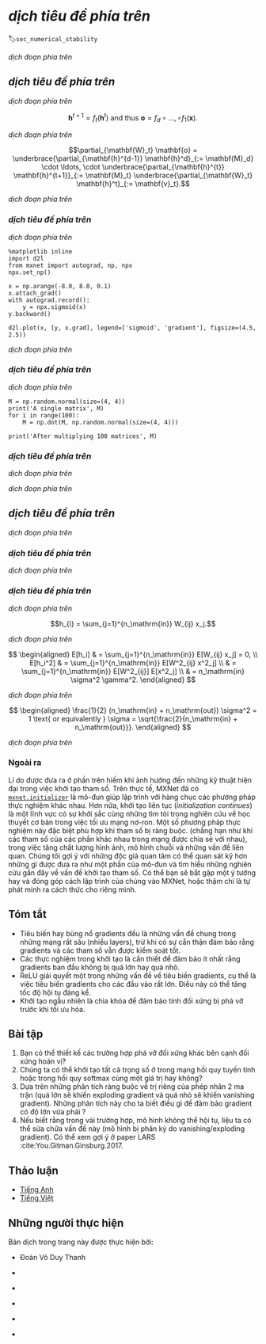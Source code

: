 <!-- ===================== Bắt đầu dịch Phần 1 ===================== -->
<!-- ========================================= REVISE PHẦN 1 - BẮT ĐẦU =================================== -->

<!--
# Numerical Stability and Initialization
-->

# *dịch tiêu đề phía trên*
:label:`sec_numerical_stability`

<!--
So far, for every model that we have implemented, we needed to initialize our parameters according to some specified distribution.
And until now, we glossed over the details, taking the initialization hyperparameters for granted.
You might even have gotten the impression that these choices are not especially important.
However, the choice of initialization scheme plays a significant role in neural network learning, and can be crucial for maintaining numerical stability.
Moreover, these choices can be tied up in interesting ways with the choice of the nonlinear activation function.
Which function we choose and how we initialize parameters can determine how quickly our optimization algorithm converges.
Failure to be mindful of these issues can lead to either exploding or vanishing gradients.
In this section, we delve into these topics with greater detail and discuss some useful heuristics that you may use frequently throughout your career in deep learning.
-->

*dịch đoạn phía trên*


<!--
## Vanishing and Exploding Gradients
-->

## *dịch tiêu đề phía trên*

<!--
Consider a deep network with $d$ layers, input $\mathbf{x}$ and output $\mathbf{o}$.
Each layer satisfies:
-->

*dịch đoạn phía trên*

$$\mathbf{h}^{t+1} = f_t (\mathbf{h}^t) \text{ and thus } \mathbf{o} = f_d \circ \ldots, \circ f_1(\mathbf{x}).$$

<!--
If all activations and inputs are vectors, we can write the gradient of $\mathbf{o}$ with respect to any set of parameters $\mathbf{W}_t$
associated with the function $f_t$ at layer $t$ simply as
-->

*dịch đoạn phía trên*

$$\partial_{\mathbf{W}_t} \mathbf{o} = \underbrace{\partial_{\mathbf{h}^{d-1}} \mathbf{h}^d}_{:= \mathbf{M}_d} \cdot \ldots, \cdot \underbrace{\partial_{\mathbf{h}^{t}} \mathbf{h}^{t+1}}_{:= \mathbf{M}_t} \underbrace{\partial_{\mathbf{W}_t} \mathbf{h}^t}_{:= \mathbf{v}_t}.$$

<!--
In other words, it is the product of $d-t$ matrices $\mathbf{M}_d \cdot \ldots, \cdot \mathbf{M}_t$ and the gradient vector $\mathbf{v}_t$.
What happens is similar to the situation when we experienced numerical underflow
when multiplying too many probabilities.
At the time, we were able to mitigate the problem by switching from into log-space, 
i.e., by shifting the problem from the mantissa to the exponent of the numerical representation. 
Unfortunately the problem outlined in the equation above is much more serious: initially the matrices $M_t$ may well have a wide variety of eigenvalues.
They might be small, they might be large, and in particular, their product might well be *very large* or *very small*.
This is not (only) a problem of numerical representation but it means that the optimization algorithm is bound to fail.
It receives gradients that are either excessively large or excessively small.
As a result the steps taken are either (i) excessively large (the *exploding* gradient problem), in which case the parameters blow up in magnitude rendering the model useless,
or (ii) excessively small, (the *vanishing gradient problem*), in which case the parameters hardly move at all, and thus the learning process makes no progress.
-->

*dịch đoạn phía trên*

<!-- ===================== Kết thúc dịch Phần 1 ===================== -->

<!-- ===================== Bắt đầu dịch Phần 2 ===================== -->

<!--
### Vanishing Gradients
-->

### *dịch tiêu đề phía trên*

<!--
One major culprit in the vanishing gradient problem is the choices of the activation functions $\sigma$ that are interleaved with the linear operations in each layer.
Historically, the sigmoid function $(1 + \exp(-x))$ (introduced in :numref:`sec_mlp`) was a popular choice owing to its similarity to a thresholding function.
Since early artificial neural networks were inspired by biological neural networks, the idea of neurons that either fire or do not fire (biological neurons do not partially fire) seemed appealing.
Let's take a closer look at the function to see why picking it might be problematic vis-a-vis vanishing gradients.
-->

*dịch đoạn phía trên*

```{.python .input}
%matplotlib inline
import d2l
from mxnet import autograd, np, npx
npx.set_np()

x = np.arange(-8.0, 8.0, 0.1)
x.attach_grad()
with autograd.record():
    y = npx.sigmoid(x)
y.backward()

d2l.plot(x, [y, x.grad], legend=['sigmoid', 'gradient'], figsize=(4.5, 2.5))
```

<!--
As we can see, the gradient of the sigmoid vanishes both when its inputs are large and when they are small.
Moreover, when we execute backward propagation, due to the chain rule, this means that unless we are in the Goldilocks zone, 
where the inputs to most of the sigmoids are in the range of, say $[-4, 4]$, the gradients of the overall product may vanish.
When we have many layers, unless we are especially careful, we are likely to find that our gradient is cut off at *some* layer.
Before ReLUs ($\max(0, x)$) were proposed as an alternative to squashing functions, this problem used to plague deep network training.
As a consequence, ReLUs have become the default choice when designing activation functions in deep networks.
-->

*dịch đoạn phía trên*

<!-- ========================================= REVISE PHẦN 1 - KẾT THÚC ===================================-->

<!-- ========================================= REVISE PHẦN 2 - BẮT ĐẦU ===================================-->

<!--
### Exploding Gradients
-->

### *dịch tiêu đề phía trên*

<!--
The opposite problem, when gradients explode, can be similarly vexing.
To illustrate this a bit better, we draw $100$ Gaussian random matrices and multiply them with some initial matrix.
For the scale that we picked (the choice of the variance $\sigma^2=1$), the matrix product explodes.
If this were to happen to us with a deep network, we would have no realistic chance of getting a gradient descent optimizer to converge.
-->

*dịch đoạn phía trên*

```{.python .input  n=5}
M = np.random.normal(size=(4, 4))
print('A single matrix', M)
for i in range(100):
    M = np.dot(M, np.random.normal(size=(4, 4)))

print('After multiplying 100 matrices', M)
```

<!-- ===================== Kết thúc dịch Phần 2 ===================== -->

<!-- ===================== Bắt đầu dịch Phần 3 ===================== -->

<!--
### Symmetry
-->

### *dịch tiêu đề phía trên*

<!--
Another problem in deep network design is the symmetry inherent in their parametrization.
Assume that we have a deep network with one hidden layer with two units, say $h_1$ and $h_2$.
In this case, we could permute the weights $\mathbf{W}_1$ of the first layer and likewise permute the weights of the output layer to obtain the same function.
There is nothing special differentiating the first hidden unit vs the second hidden unit.
In other words, we have permutation symmetry among the hidden units of each layer.
-->

*dịch đoạn phía trên*

<!--
This is more than just a theoretical nuisance.
Imagine what would happen if we initialized all of the parameters of some layer as $\mathbf{W}_l = c$ for some constant $c$.
In this case, the gradients for all dimensions are identical: thus not only would each unit take the same value, but it would receive the same update.
Stochastic gradient descent would never break the symmetry on its own and we might never be able to realize the networks expressive power.
The hidden layer would behave as if it had only a single unit.
As an aside, note that while SGD would not break this symmetry, dropout regularization would!
-->

*dịch đoạn phía trên*



<!--
## Parameter Initialization
-->

## *dịch tiêu đề phía trên*

<!--
One way of addressing, or at least mitigating the issues raised above is through careful initialization of the weight vectors.
This way we can ensure that (at least initially) the gradients do not vanish and that they maintain a reasonable scale where the network weights do not diverge.
Additional care during optimization and suitable regularization ensures that things never get too bad.
-->

*dịch đoạn phía trên*


<!--
### Default Initialization
-->

### *dịch tiêu đề phía trên*

<!--
In the previous sections, e.g., in :numref:`sec_linear_gluon`, we used `net.initialize(init.Normal(sigma=0.01))` to initialize the values of our weights.
If the initialization method is not specified, such as `net.initialize()`, 
MXNet will use the default random initialization method: each element of the weight parameter is randomly sampled with a uniform distribution $U[-0.07, 0.07]$ and the bias parameters are all set to $0$.
Both choices tend to work well in practice for moderate problem sizes.
-->

*dịch đoạn phía trên*

<!-- ===================== Kết thúc dịch Phần 3 ===================== -->

<!-- ===================== Bắt đầu dịch Phần 4 ===================== -->

<!-- ========================================= REVISE PHẦN 2 - KẾT THÚC ===================================-->

<!-- ========================================= REVISE PHẦN 3 - BẮT ĐẦU ===================================-->

<!--
### Xavier Initialization
-->

### *dịch tiêu đề phía trên*

<!--
Let's look at the scale distribution of the activations of the hidden units $h_{i}$ for some layer. They are given by
-->

*dịch đoạn phía trên*

$$h_{i} = \sum_{j=1}^{n_\mathrm{in}} W_{ij} x_j.$$

<!--
The weights $W_{ij}$ are all drawn independently from the same distribution. 
Furthermore, let's assume that this distribution has zero mean and variance $\sigma^2$ (this does not mean that the distribution has to be Gaussian, just that mean and variance need to exist).
We do not really have much control over the inputs into the layer $x_j$ but let's proceed with the somewhat unrealistic assumption 
that they also have zero mean and variance $\gamma^2$ and that they are independent of $\mathbf{W}$.
In this case, we can compute mean and variance of $h_i$ as follows:
-->

*dịch đoạn phía trên*

$$
\begin{aligned}
    E[h_i] & = \sum_{j=1}^{n_\mathrm{in}} E[W_{ij} x_j] = 0, \\
    E[h_i^2] & = \sum_{j=1}^{n_\mathrm{in}} E[W^2_{ij} x^2_j] \\
        & = \sum_{j=1}^{n_\mathrm{in}} E[W^2_{ij}] E[x^2_j] \\
        & = n_\mathrm{in} \sigma^2 \gamma^2.
\end{aligned}
$$

<!--
One way to keep the variance fixed is to set $n_\mathrm{in} \sigma^2 = 1$.
Now consider backpropagation.
There we face a similar problem, albeit with gradients being propagated from the top layers.
That is, instead of $\mathbf{W} \mathbf{w}$, we need to deal with $\mathbf{W}^\top \mathbf{g}$, where $\mathbf{g}$ is the incoming gradient from the layer above.
Using the same reasoning as for forward propagation, we see that the gradients' variance can blow up unless $n_\mathrm{out} \sigma^2 = 1$.
This leaves us in a dilemma: we cannot possibly satisfy both conditions simultaneously.
Instead, we simply try to satisfy:
-->

*dịch đoạn phía trên*

$$
\begin{aligned}
\frac{1}{2} (n_\mathrm{in} + n_\mathrm{out}) \sigma^2 = 1 \text{ or equivalently }
\sigma = \sqrt{\frac{2}{n_\mathrm{in} + n_\mathrm{out}}}.
\end{aligned}
$$

<!--
This is the reasoning underlying the eponymous Xavier initialization :cite:`Glorot.Bengio.2010`.
It works well enough in practice.
For Gaussian random variables, the Xavier initialization picks a normal distribution with zero mean and variance $\sigma^2 = 2/(n_\mathrm{in} + n_\mathrm{out})$.
For uniformly distributed random variables $U[-a, a]$, note that their variance is given by $a^2/3$.
Plugging $a^2/3$ into the condition on $\sigma^2$ yields that we should initialize uniformly with $U\left[-\sqrt{6/(n_\mathrm{in} + n_\mathrm{out})}, \sqrt{6/(n_\mathrm{in} + n_\mathrm{out})}\right]$.
-->

*dịch đoạn phía trên*


<!-- ===================== Kết thúc dịch Phần 4 ===================== -->

<!-- ===================== Bắt đầu dịch Phần 5 ===================== -->

<!--
### Beyond
-->

### Ngoài ra

<!--
The reasoning above barely scratches the surface of modern approaches to parameter initialization.
In fact, MXNet has an entire [`mxnet.initializer`](https://mxnet.apache.org/api/python/docs/api/initializer/index.html) module implementing over a dozen different heuristics.
Moreover, initialization continues to be a hot area of inquiry within research into the fundamental theory of neural network optimization.
Some of these heuristics are especially suited for when parameters are tied 
(i.e., when parameters of in different parts the network are shared), for super-resolution, sequence models, and related problems.
We recommend that the interested reader take a closer look at what is offered as part of this module, and investigate the recent research on parameter initialization.
Perhaps you may come across a recent clever idea and contribute its implementation to MXNet, or you may even invent your own scheme!
-->

Lí do được đưa ra ở phần trên hiếm khi ảnh hưởng đến những kỹ thuật hiện đại trong việc khởi tạo tham số.
Trên thực tế, MXNet đã có [`mxnet.initializer`](https://mxnet.apache.org/api/python/docs/api/initializer/index.html) là mô-đun giúp lập trình với hàng chục các phương pháp thực nghiệm khác nhau.
Hơn nữa, khởi tạo liên tục (*initialization continues*) là một lĩnh vực có sự khởi sắc cùng những tìm tòi trong nghiên cứu về học thuyết cơ bản trong việc tối ưu mạng nơ-ron.
Một số phương pháp thực nghiệm này đặc biệt phù hợp khi tham số bị ràng buộc.
(chẳng hạn như khi các tham số của các phần khác nhau trong mạng được chia sẻ với nhau), trong việc tăng chất lượng hình ảnh, mô hình chuỗi và những vấn đề liên quan. 
Chúng tôi gợi ý với những độc giả quan tâm có thể quan sát kỹ hơn những gì được đưa ra như một phần của mô-đun và tìm hiểu những nghiên cứu gần đây về vấn đề khởi tạo tham số.
Có thể bạn sẽ bắt gặp một ý tưởng hay và đóng góp cách lập trình của chúng vào MXNet, hoặc thậm chí là tự phát minh ra cách thức cho riêng mình.


<!--
## Summary
-->

## Tóm tắt

<!--
* Vanishing and exploding gradients are common issues in very deep networks, unless great care is taking to ensure that gradients and parameters remain well controlled.
* Initialization heuristics are needed to ensure that at least the initial gradients are neither too large nor too small.
* The ReLU addresses one of the vanishing gradient problems, namely that gradients vanish for very large inputs. This can accelerate convergence significantly.
* Random initialization is key to ensure that symmetry is broken before optimization.
-->

* Tiêu biến hay bùng nổ gradients đều là những vấn đề chung trong những mạng rất sâu (nhiều layers), trừ khi có sự cẩn thận đảm bảo rằng gradients và các tham số vẫn được kiểm soát tốt.
* Các thực nghiệm trong khởi tạo là cần thiết để đảm bảo ít nhất rằng gradients ban đầu không bị quá lớn hay quá nhỏ.
* ReLU giải quyết một trong những vấn đề về tiêu biến gradients, cụ thể là việc tiêu biến gradients cho các đầu vào rất lớn. Điều này có thể tăng tốc độ hội tụ đáng kể.
* Khởi tạo ngẫu nhiên là chìa khóa để đảm bảo tính đối xứng bị phá vỡ trước khi tối ưu hóa.

<!--
## Exercises
-->

## Bài tập

<!--
1. Can you design other cases of symmetry breaking besides the permutation symmetry?
2. Can we initialize all weight parameters in linear regression or in softmax regression to the same value?
3. Look up analytic bounds on the eigenvalues of the product of two matrices. What does this tell you about ensuring that gradients are well conditioned?
4. If we know that some terms diverge, can we fix this after the fact? Look at the paper on LARS for inspiration :cite:`You.Gitman.Ginsburg.2017`.
-->

1. Bạn có thể thiết kế các trường hợp phá vỡ đối xứng khác bên cạnh đối xứng hoán vị?
2. Chúng ta có thể khởi tạo tất cả trọng số ở trong mạng hồi quy tuyến tính hoặc trong hồi quy softmax cùng một giá trị hay không?
3. Dựa trên những phân tích ràng buộc về trị riêng của phép nhân 2 ma trận (quá lớn sẽ khiến exploding gradient và quá nhỏ sẽ khiến vanishing gradient). Những phân tích này cho ta biết điều gì để đảm bảo gradient có độ lớn vừa phải ?
4. Nếu biết rằng trong vài trường hợp, mô hình không thể hội tụ, liệu ta có thể sửa chữa vấn đề này (mô hình bị phân kỳ do vanishing/exploding gradient). Có thể xem gợi ý ở paper LARS :cite:You.Gitman.Ginsburg.2017.

<!-- ===================== Kết thúc dịch Phần 5 ===================== -->

<!-- ========================================= REVISE PHẦN 3 - KẾT THÚC ===================================-->

<!--
## [Discussions](https://discuss.mxnet.io/t/2345)
-->

## Thảo luận
* [Tiếng Anh](https://discuss.mxnet.io/t/2345)
* [Tiếng Việt](https://forum.machinelearningcoban.com/c/d2l)

## Những người thực hiện
Bản dịch trong trang này được thực hiện bởi:
<!--
Tác giả của mỗi Pull Request điền tên mình và tên những người review mà bạn thấy
hữu ích vào từng phần tương ứng. Mỗi dòng một tên, bắt đầu bằng dấu `*`.

Lưu ý:
* Nếu reviewer không cung cấp tên, bạn có thể dùng tên tài khoản GitHub của họ
với dấu `@` ở đầu. Ví dụ: @aivivn.

* Tên đầy đủ của các reviewer có thể được tìm thấy tại https://github.com/aivivn/d2l-vn/blob/master/docs/contributors_info.md.
-->

* Đoàn Võ Duy Thanh
<!-- Phần 1 -->
*

<!-- Phần 2 -->
*

<!-- Phần 3 -->
*

<!-- Phần 4 -->
*

<!-- Phần 5 -->
*
